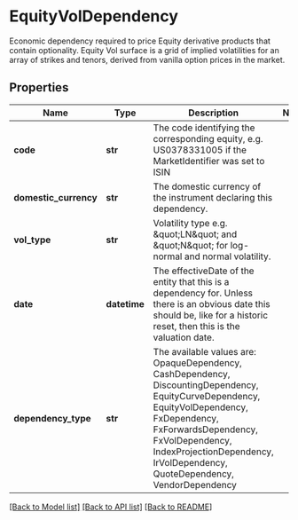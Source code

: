 # EquityVolDependency

Economic dependency required to price Equity derivative products that contain optionality.  Equity Vol surface is a grid of implied volatilities for an array of strikes and tenors,  derived from vanilla option prices in the market.

## Properties
Name | Type | Description | Notes
------------ | ------------- | ------------- | -------------
**code** | **str** | The code identifying the corresponding equity, e.g. US0378331005 if the MarketIdentifier was set to ISIN | 
**domestic_currency** | **str** | The domestic currency of the instrument declaring this dependency. | 
**vol_type** | **str** | Volatility type e.g. \&quot;LN\&quot; and \&quot;N\&quot; for log-normal and normal volatility. | 
**date** | **datetime** | The effectiveDate of the entity that this is a dependency for.  Unless there is an obvious date this should be, like for a historic reset, then this is the valuation date. | 
**dependency_type** | **str** | The available values are: OpaqueDependency, CashDependency, DiscountingDependency, EquityCurveDependency, EquityVolDependency, FxDependency, FxForwardsDependency, FxVolDependency, IndexProjectionDependency, IrVolDependency, QuoteDependency, VendorDependency | 

[[Back to Model list]](../README.md#documentation-for-models) [[Back to API list]](../README.md#documentation-for-api-endpoints) [[Back to README]](../README.md)


